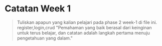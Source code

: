# Catatan Week 1

> Tuliskan apapun yang kalian pelajari pada phase 2 week-1 di file ini.
> register,login,crud
> "Pemahaman yang baik berasal dari keinginan untuk terus belajar, dan catatan adalah langkah pertama menuju pengetahuan yang dalam."
